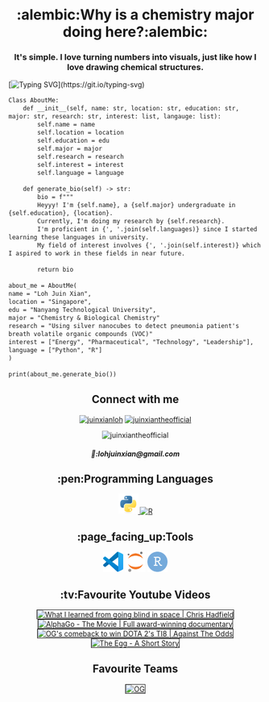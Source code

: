 
<h1 align="center">:alembic:Why is a chemistry major doing here?:alembic:</h1>
<h3 align="center">It's simple. I love turning numbers into visuals, just like how I love drawing chemical structures.</h4>


[![Typing SVG](https://readme-typing-svg.demolab.com?font=Poltawski+Nowy&weight=700&size=24&duration=4200&pause=1000&width=435&lines=Welcome+to+my+Github+profile!;I'm+Juin+Xian%2C+a+chemistry+sophomore;An+aspiring+chemist+and+analyst;Energy+%2C+Pharmaceutical+%26+Technology;)](https://git.io/typing-svg)
    
    Class AboutMe:
        def __init__(self, name: str, location: str, education: str, major: str, research: str, interest: list, langauge: list):
            self.name = name
            self.location = location
            self.education = edu
            self.major = major
            self.research = research
            self.interest = interest
            self.language = language

        def generate_bio(self) -> str:
            bio = f"""
            Heyyy! I'm {self.name}, a {self.major} undergraduate in {self.education}, {location}. 
            Currently, I'm doing my research by {self.research}.
            I'm proficient in {', '.join(self.languages)} since I started learning these languages in university. 
            My field of interest involves {', '.join(self.interest)} which I aspired to work in these fields in near future. 

            return bio
        
    about_me = AboutMe(
    name = "Loh Juin Xian", 
    location = "Singapore",
    edu = "Nanyang Technological University",
    major = "Chemistry & Biological Chemistry"
    research = "Using silver nanocubes to detect pneumonia patient's breath volatile organic compounds (VOC)"
    interest = ["Energy", "Pharmaceutical", "Technology", "Leadership"], 
    language = ["Python", "R"]
    )
   
    print(about_me.generate_bio())

   
<h2 align="center">Connect with me</h2>
<p align="center">
<a href="https://linkedin.com/in/juinxianloh" target="blank"><img align="center" src="https://raw.githubusercontent.com/rahuldkjain/github-profile-readme-generator/master/src/images/icons/Social/linked-in-alt.svg" alt="juinxianloh" height="30" width="40" /></a>
<a href="https://instagram.com/juinxiantheofficial" target="blank"><img align="center" src="https://raw.githubusercontent.com/rahuldkjain/github-profile-readme-generator/master/src/images/icons/Social/instagram.svg" alt="juinxiantheofficial" height="30" width="40" /></a>
<p align="center"> <img src="https://komarev.com/ghpvc/?username=juinxiantheofficial&label=Profile%20views&color=0e75b6&style=flat" alt="juinxiantheofficial" /> </p>
<h5 align= "center"> 📧:lohjuinxian@gmail.com <h5>
</p>
    
<h2 align="center">	:pen:Programming Languages</h2>
<p align="center"> <a href="https://www.python.org" target="_blank" rel="noreferrer"> <img src="https://raw.githubusercontent.com/devicons/devicon/master/icons/python/python-original.svg" alt="python" width="40" height="40"/></a><a href="https://www.r-project.org" target="_blank" rel="noreferrer"> <img src="https://user-images.githubusercontent.com/33158051/103333492-1d992100-4a3c-11eb-8cd4-e83cb2c44895.png" alt="R" width="40" height="40"/></a> 
</p>

<h2 align="center">:page_facing_up:Tools</h2>
<p align="center"> <a href="[https://www.python.org](https://code.visualstudio.com/)" target="_blank" rel="noreferrer"> <img src="https://raw.githubusercontent.com/devicons/devicon/1119b9f84c0290e0f0b38982099a2bd027a48bf1/icons/vscode/vscode-original.svg" alt="VSC" width="40" height="40"/></a>
<a href="https://jupyter.org/" target="_blank" rel="noreferrer"> <img src="https://raw.githubusercontent.com/devicons/devicon/1119b9f84c0290e0f0b38982099a2bd027a48bf1/icons/jupyter/jupyter-original.svg" alt="JUPYTER" width="40" height="40"/></a>  
<a href="https://posit.co/download/rstudio-desktop/" target="_blank" rel="noreferrer"> <img src="https://raw.githubusercontent.com/devicons/devicon/1119b9f84c0290e0f0b38982099a2bd027a48bf1/icons/rstudio/rstudio-original.svg" alt="R" width="40" height="40"/></a> 

<h2 align="center">:tv:Favourite Youtube Videos</h2> 
<p align="center"> <a href="https://youtu.be/Zo62S0ulqhA" target="_blank"><img src=https://pi.tedcdn.com/r/pe.tedcdn.com/images/ted/e77007daaafb652bacbc73a3819f4165d39c06dd_1600x1200.jpg u%5Br%5D=2&u%5Bs%5D=0.5&u%5Ba%5D=0.8&u%5Bt%5D=0.03&quality=82c=1050%2C550&w=1050.jpg" alt="What I learned from going blind in space | Chris Hadfield" width="290" height="190" border="1" /></a> <a href="https://youtu.be/WXuK6gekU1Y" target="_blank"><img src="https://pbs.twimg.com/media/DR4blG-X4AEx3Mw.jpg" 
alt="AlphaGo - The Movie | Full award-winning documentary" width="290" height="190" border="1" /></a> <a href="https://youtu.be/bdgTa9ni4S8" target="_blank"><img src="https://dotesports.com/wp-content/uploads/2019/08/07133442/againsttheodds_02-cover_landscape.jpg?resize=768,512.jpg" 
alt="OG's comeback to win DOTA 2's TI8 | Against The Odds" width="290" height="190" border="1" /></a> <a href="https://youtu.be/h6fcK_fRYaI" target="_blank"><img src="https://i.ytimg.com/vi/h6fcK_fRYaI/maxresdefault.jpg" alt="The Egg - A Short Story" width="290" height="190" border="1" /></a>

<h2 align="center">	Favourite Teams </h2> 
<p align="center"> <a href="https://ogs.gg/" target="_blank"><img src=https://ogs.gg/wp-content/themes/og/dist/images/og_logo_2020.png" alt="OG" width="60" height="60" border="1" /></a>




    
